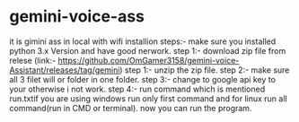 # gemini-voice-ass
it is gimini ass in local with wifi
installion steps:-
make sure you installed python 3.x Version and have good nerwork.
step 1:- download zip file from relese (link:- https://github.com/OmGamer3158/gemini-voice-Assistant/releases/tag/gemini)
step 1:- unzip the zip file.
step 2:- make sure all 3 filet will or folder in one folder.
step 3:- change to google api key to your otherwise i not work.
step 4:- run command which is mentioned run.txtif you are using windows run only first command and for linux run all command(run in CMD or terminal).
now you can run the program.
